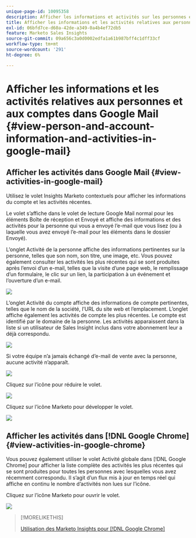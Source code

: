 ```yaml
---
unique-page-id: 10095358
description: Afficher les informations et activités sur les personnes et les comptes dans Google Mail - Documents Marketo - Documentation du produit
title: Afficher les informations et les activités relatives aux personnes et aux comptes dans Google Mail
exl-id: 06bfd7ce-d60a-42de-a349-0a4b4ef72db5
feature: Marketo Sales Insights
source-git-commit: 09a656c3a0d0002edfa1a61b987bff4c1dff33cf
workflow-type: tm+mt
source-wordcount: '291'
ht-degree: 6%

---
```


# Afficher les informations et les activités relatives aux personnes et aux comptes dans Google Mail {#view-person-and-account-information-and-activities-in-google-mail}

## Afficher les activités dans Google Mail {#view-activities-in-google-mail}

Utilisez le volet Insights Marketo contextuels pour afficher les informations du compte et les activités récentes.

Le volet s’affiche dans le volet de lecture Google Mail normal pour les éléments Boîte de réception et Envoyé et affiche des informations et des activités pour la personne qui vous a envoyé l’e-mail que vous lisez (ou à laquelle vous avez envoyé l’e-mail pour les éléments dans le dossier Envoyé).

L’onglet Activité de la personne affiche des informations pertinentes sur la personne, telles que son nom, son titre, une image, etc. Vous pouvez également consulter les activités les plus récentes qui se sont produites après l’envoi d’un e-mail, telles que la visite d’une page web, le remplissage d’un formulaire, le clic sur un lien, la participation à un événement et l’ouverture d’un e-mail.

![](assets/1.png)

L’onglet Activité du compte affiche des informations de compte pertinentes, telles que le nom de la société, l’URL du site web et l’emplacement. L’onglet affiche également les activités de compte les plus récentes. Le compte est identifié par le domaine de la personne. Les activités apparaissent dans la liste si un utilisateur de Sales Insight inclus dans votre abonnement leur a déjà correspondu.

![](assets/2.png)

Si votre équipe n’a jamais échangé d’e-mail de vente avec la personne, aucune activité n’apparaît.

![](assets/3.png)

Cliquez sur l’icône pour réduire le volet.

![](assets/4.png)

Cliquez sur l’icône Marketo pour développer le volet.

![](assets/image2015-10-6-15-3a43-3a22.png)

## Afficher les activités dans [!DNL Google Chrome] {#view-activities-in-google-chrome}

Vous pouvez également utiliser le volet Activité globale dans [!DNL Google Chrome] pour afficher la liste complète des activités les plus récentes qui se sont produites pour toutes les personnes avec lesquelles vous avez récemment correspondu. Il s’agit d’un flux mis à jour en temps réel qui affiche en continu le nombre d’activités non lues sur l’icône.

Cliquez sur l’icône Marketo pour ouvrir le volet.

![](assets/image2015-10-6-15-3a32-3a52.png)

>[!MORELIKETHIS]
>
>[Utilisation des Marketo Insights pour  [!DNL Google Chrome]](/help/marketo/product-docs/marketo-sales-insight/msi-chrome-plugin/using-marketo-insights-for-google-chrome.md)
